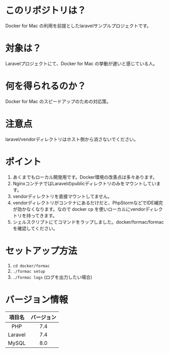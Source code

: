# このリポジトリは？
Docker for Mac の利用を前提としたlaravelサンプルプロジェクトです。

# 対象は？
Laravelプロジェクトにて、Docker for Mac の挙動が遅いと感じている人。

# 何を得られるのか？
Docker for Mac のスピードアップのための対応策。

# 注意点
laravel/vendorディレクトリはホスト側から消さないでください。

# ポイント
1. あくまでもローカル開発用です。Docker環境の改善点は多々あります。
1. NginxコンテナではLaravelのpublicディレクトリのみをマウントしています。
1. vendorディレクトリを直接マウントしてません。
1. vendorディレクトリがコンテナにあるだけだと、PhpStormなどでIDE補完が効かなくなります。なので docker cp を使いローカルにvendorディレクトリを持ってきます。
1. シェルスクリプトにてコマンドをラップしました。docker/formac/formac を確認してください。

# セットアップ方法
1. `cd docker/formac`
1. `./formac setup`
1. `./formac logs` (ログを出力したい場合)

# バージョン情報
|項目名|バージョン|
|:---:|:---:|
|PHP|7.4|
|Laravel|7.4|
|MySQL|8.0|
